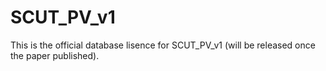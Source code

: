 # SCUT_PV_v1
This is the official database lisence for SCUT_PV_v1 (will be released once the paper published).
